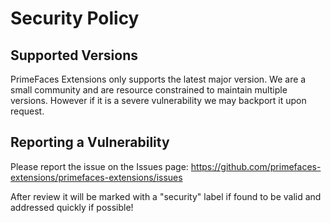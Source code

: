 # Security Policy

## Supported Versions

PrimeFaces Extensions only supports the latest major version. We are a small community and are resource constrained to maintain multiple versions.
However if it is a severe vulnerability we may backport it upon request.

## Reporting a Vulnerability

Please report the issue on the Issues page: https://github.com/primefaces-extensions/primefaces-extensions/issues

After review it will be marked with a "security" label if found to be valid and addressed quickly if possible!

